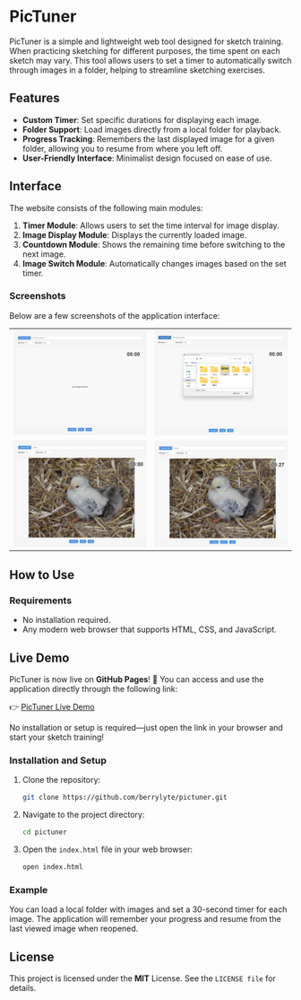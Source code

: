 # PicTuner

PicTuner is a simple and lightweight web tool designed for sketch training. When practicing sketching for different purposes, the time spent on each sketch may vary. This tool allows users to set a timer to automatically switch through images in a folder, helping to streamline sketching exercises.

## Features
- **Custom Timer**: Set specific durations for displaying each image.
- **Folder Support**: Load images directly from a local folder for playback.
- **Progress Tracking**: Remembers the last displayed image for a given folder, allowing you to resume from where you left off.
- **User-Friendly Interface**: Minimalist design focused on ease of use.

## Interface
The website consists of the following main modules:
1. **Timer Module**: Allows users to set the time interval for image display.
2. **Image Display Module**: Displays the currently loaded image.
3. **Countdown Module**: Shows the remaining time before switching to the next image.
4. **Image Switch Module**: Automatically changes images based on the set timer.

### Screenshots
Below are a few screenshots of the application interface:

<table>
  <tr>
    <td><img src="assets/screenshots/screenshot1.png" alt="Main Interface" width="400"></td>
    <td><img src="assets/screenshots/screenshot2.png" alt="Pic Folder Setting" width="400"></td>
  </tr>
  <tr>
    <td><img src="assets/screenshots/screenshot3.png" alt="Image Display" width="400"></td>
    <td><img src="assets/screenshots/screenshot4.png" alt="Countdown in Action" width="400"></td>
  </tr>
</table>

## How to Use
### Requirements
- No installation required.
- Any modern web browser that supports HTML, CSS, and JavaScript.

## Live Demo

PicTuner is now live on **GitHub Pages**! 🎉 You can access and use the application directly through the following link:

👉 [PicTuner Live Demo](https://berrylyte.github.io/PicTuner/)

No installation or setup is required—just open the link in your browser and start your sketch training!

### Installation and Setup
1. Clone the repository:
   ```bash
   git clone https://github.com/berrylyte/pictuner.git

2. Navigate to the project directory:
   ```bash
   cd pictuner

3. Open the `index.html` file in your web browser:
   ```bash
   open index.html   

### Example
You can load a local folder with images and set a 30-second timer for each image. The application will remember your progress and resume from the last viewed image when reopened.

## License
This project is licensed under the **MIT** License. See the `LICENSE file` for details.
